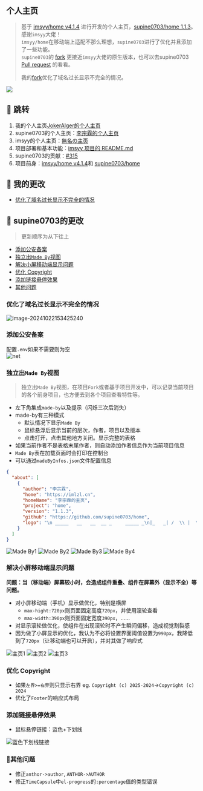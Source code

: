 

<p><strong><h2>个人主页</h2></strong></p>

> 基于 [imsyy/home v4.1.4](https://github.com/imsyy/home) 进行开发的个人主页，[supine0703/home 1.1.3](https://github.com/imsyy/home)。感谢`imsyy`大佬！  
> `imsyy/home`在移动端上适配不那么理想，`supine0703`进行了优化并且添加了一些功能。  
> `supine0703`的 [fork](https://github.com/supine0703/home) 更接近`imsyy`大佬的原生版本，也可以去supine0703 [Pull request](https://github.com/imsyy/home/pull/315) 的看看。
>
> 我的[fork](https://github.com/JokerAlger/home)优化了域名过长显示不完全的情况。

![](./docs/imgs/imlzl.png)

## 👀 跳转
1. 我的个人主页[JokerAlger的个人主页](https://nextechie.top/)
2. supine0703的个人主页：[李宗霖的个人主页](https://imlzl.cn)
3. imsyy的个人主页：[無名の主页](https://imsyy.top)
4. 项目部署和基本功能：[imsyy 项目的 README.md](./docs/imsyy-home/README.md)
5. supine0703的贡献：[#315](https://github.com/imsyy/home/pull/315)
6. 项目前身：[imsyy/home v4.1.4](https://github.com/imsyy/home)和 [supine0703/home](https://github.com/supine0703/home)

## 🎉 我的更改 

- [优化了域名过长显示不完全的情况](#优化了域名过长显示不完全的情况)

## 🎉 supine0703的更改  

> 更新顺序为从下往上
- [添加公安备案](#添加公安备案)
- [独立出`Made By`视图](#独立出made-by视图)
- [解决小屏移动端显示问题](#解决小屏移动端显示问题)
- [优化 Copyright](#优化-copyright)
- [添加链接悬停效果](#添加链接悬停效果)
- [其他问题](#其他问题)

### 优化了域名过长显示不完全的情况
![image-20241022153425240](C:\Users\JokerAlger\AppData\Roaming\Typora\typora-user-images\image-20241022153425240.png)

### 添加公安备案

配置`.env`如果不需要则为空  
![net](./docs/imgs/net.png)

### 独立出`Made By`视图
> 独立出`Made By`视图，在项目`Fork`或者基于项目开发中，可以记录当前项目的各个前身项目，也方便去到各个项目查看特性等。
- 左下角集成`made-by`以及提示（闪烁三次后消失）
- made-by有三种模式
  - 默认情况下显示`Made By`
  - 鼠标悬浮后显示当前的层次，作者，项目以及版本
  - 点击打开，点击其他地方关闭。显示完整的表格
- 如果当前作者不是表格末尾作者，则自动添加作者信息作为当前项目信息
- `Made By`表在加载页面时会打印在控制台
- 可以通过`madeByInfos.json`文件配置信息
```json
{
  "about": [
    {
      "author": "李宗霖",
      "home": "https://imlzl.cn",
      "homeName": "李宗霖的主页",
      "project": "home",
      "version": "1.1.3",
      "github": "https://github.com/supine0703/home",
      "logo": "\n _____   __   __  __ _     _____ _\n|_   _| /  \\ |  \\/  | |   |___  | |\n  | |  / /\\ \\| \\  / | |      / /| |\n  | | | |__| | |\\/| | |     / / | |\n _| |_|  __  | |  | | |___ / /__| |___\n|_____|_|  |_|_|  |_|_____|_____|_____|"
    }
  ]
}
```

![Made By1](./docs/imgs/mb1.png)
![Made By2](./docs/imgs/mb2.png)
![Made By3](./docs/imgs/mb3.png)
![Made By4](./docs/imgs/mb4.png)

### 解决小屏移动端显示问题
**问题：当（移动端）屏幕较小时，会造成组件重叠、组件在屏幕外（显示不全）等问题。**
- 对小屏移动端（手机）显示做优化，特别是横屏
  - `max-hight:720px`则页面固定高度`720px`，并使用滚轮查看
  - `max-width:390px`则页面固定宽度`390px`，……
- 对显示滚轮做优化，使组件在出现滚轮时不产生瞬间偏移，造成视觉割裂感
- 因为做了小屏显示的优化，我认为不必将设置界面阈值设置为`990px`，我降低到了`720px`（让移动端也可以开启），并对其做了响应式

![主页1](./docs/imgs/1.png)
![主页2](./docs/imgs/2.png)
![主页3](./docs/imgs/3.png)

### 优化 Copyright
- 如果`左界>=右界`则只显示右界 eg. `Copyright (c) 2025-2024`->`Copyright (c) 2024`
- 优化了`Footer`的响应式布局

### 添加链接悬停效果
- 鼠标悬停链接：蓝色+下划线

![蓝色下划线链接](./docs/imgs/blue_line.png)

### 🐞其他问题
- 修正`anthor->author`, `ANTHOR->AUTHOR`
- 修正`TimeCapsule`中`el-progress`的`:percentage`值的类型错误

